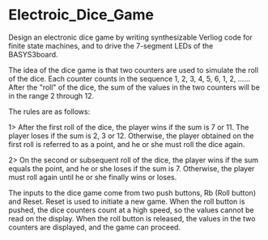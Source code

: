 # Electroic_Dice_Game
Design an electronic dice game by writing synthesizable Verliog code for finite state machines, and to drive the 7-segment LEDs of the BASYS3board.

The idea of the dice game is that two counters are used to simulate the roll of the dice. Each counter counts in the sequence 1, 2, 3, 4, 5, 6, 1, 2, ...... After the "roll" of the dice, the sum of the values in the two counters will be in the range 2 through 12. 

The rules are as follows: 

1> After the first roll of the dice, the player wins if the sum is 7 or 11. The player loses if the sum is 2, 3 or 12. Otherwise, the player obtained on the first roll is referred to as a point, and he or she must roll the dice again. 

2> On the second or subsequent roll of the dice, the player wins if the sum equals the point, and he or she loses if the sum is 7. Otherwise, the player must roll again until he or she finally wins or loses. 

The inputs  to the  dice  game  come  from two push  buttons,  Rb (Roll button) and Reset. Reset is  used  to initiate a new game. When the roll button is pushed, the dice counters count at a high speed, so the values cannot be read on the display. When the roll button is released, the values in the two counters are displayed, and the game can proceed. 
